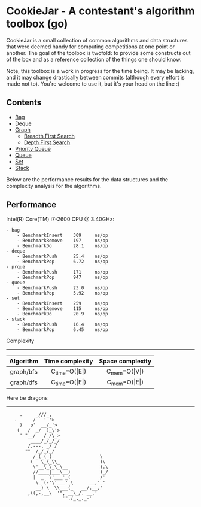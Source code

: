   CookieJar - A contestant's algorithm toolbox (go)
=====================================================

CookieJar is a small collection of common algorithms and data structures that were deemed handy for computing competitions at one point or another. The goal of the toolbox is twofold: to provide some constructs out of the box and as a reference collection of the things one should know.

Note, this toolbox is a work in progress for the time being. It may be lacking, and it may change drastically between commits (although every effort is made not to). You're welcome to use it, but it's your head on the line :)

  Contents
------------

 - [Bag](http://godoc.org/github.com/karalabe/cookiejar/bag)
 - [Deque](http://godoc.org/github.com/karalabe/cookiejar/deque)
 - [Graph](http://godoc.org/github.com/karalabe/cookiejar/graph)
     - [Breadth First Search](http://godoc.org/github.com/karalabe/cookiejar/graph/bfs)
     - [Depth First Search](http://godoc.org/github.com/karalabe/cookiejar/graph/dfs)
 - [Priority Queue](http://godoc.org/github.com/karalabe/cookiejar/prque)
 - [Queue](http://godoc.org/github.com/karalabe/cookiejar/queue)
 - [Set](http://godoc.org/github.com/karalabe/cookiejar/set)
 - [Stack](http://godoc.org/github.com/karalabe/cookiejar/stack)
 
Below are the performance results for the data structures and the complexity analysis for the algorithms.

  Performance
---------------

Intel(R) Core(TM) i7-2600 CPU @ 3.40GHz:
```
- bag
    - BenchmarkInsert    309     ns/op
    - BenchmarkRemove    197     ns/op
    - BenchmarkDo        28.1    ns/op
- deque
    - BenchmarkPush      25.4    ns/op
    - BenchmarkPop       6.72    ns/op
- prque
    - BenchmarkPush      171     ns/op
    - BenchmarkPop       947     ns/op
- queue
    - BenchmarkPush      23.0    ns/op
    - BenchmarkPop       5.92    ns/op
- set
    - BenchmarkInsert    259     ns/op
    - BenchmarkRemove    115     ns/op
    - BenchmarkDo        20.9    ns/op
- stack
    - BenchmarkPush      16.4    ns/op
    - BenchmarkPop       6.45    ns/op
```


  Complexity
______________

| Algorithm | Time complexity           | Space complexity         |
|:---------:|:-------------------------:|:------------------------:|
| graph/bfs | C<sub>time</sub>=O(\|E\|) | C<sub>mem</sub>=O(\|V\|) |
| graph/dfs | C<sub>time</sub>=O(\|E\|) | C<sub>mem</sub>=O(\|E\|) |


  Here be dragons
___________________

```
     .     _///_,
   .      / ` ' '>
     )   o'  __/_'>
    (   /  _/  )_\'>
     ' "__/   /_/\_>
         ____/_/_/_/
        /,---, _/ /
       ""  /_/_/_/
          /_(_(_(_                 \
         (   \_\_\\_               )\
          \'__\_\_\_\__            ).\
          //____|___\__)           )_/
          |  _  \'___'_(           /'
           \_ (-'\'___'_\      __,'_'
           __) \  \\___(_   __/.__,'
        ,((,-,__\  '", __\_/. __,'
                     '"./_._._-'
```
